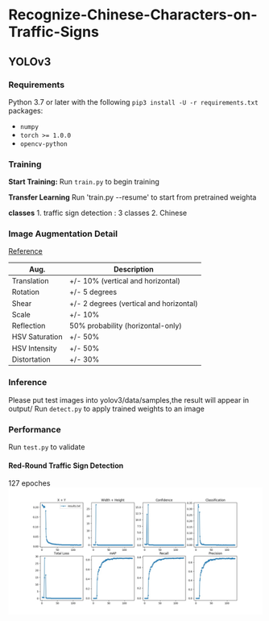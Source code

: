 
# Recognize-Chinese-Characters-on-Traffic-Signs

## YOLOv3
### Requirements

Python 3.7 or later with the following `pip3 install -U -r requirements.txt` packages:

- `numpy`
- `torch >= 1.0.0`
- `opencv-python`

### Training

**Start Training:** Run `train.py` to begin training 

**Transfer Learning** Run 'train.py --resume' to start from pretrained weighta

**classes** 1. traffic sign detection : 3 classes 
            2. Chinese 

### Image Augmentation Detail
[Reference](https://medium.com/uruvideo/dataset-augmentation-with-random-homographies-a8f4b44830d4)

Aug.| Description
---|---
Translation | +/- 10% (vertical and horizontal)
Rotation | +/- 5 degrees
Shear | +/- 2 degrees (vertical and horizontal)
Scale | +/- 10%
Reflection | 50% probability (horizontal-only)
HSV Saturation | +/- 50%
HSV Intensity | +/- 50%
Distortation | +/- 30%

### Inference
Please put test images into yolov3/data/samples,the result will appear in output/
Run `detect.py` to apply trained weights to an image

### Performance

Run `test.py` to validate 

#### Red-Round Traffic Sign Detection
127 epoches
![](test_result.jpg?raw=true)


